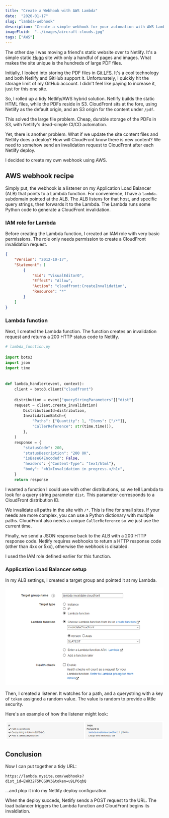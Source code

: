 ```yaml
---
title: "Create a Webhook with AWS Lambda"
date:  "2020-01-17"
slug: "lambda-webhook"
description: "Create a simple webhook for your automation with AWS Lambda and Python."
imageFluid:  "../images/aircraft-clouds.jpg"
tags: ["AWS"]
---
```


The other day I was moving a friend's static website over to Netlify. It's a simple static [Hugo](https://gohugo.io) site with only a handful of pages and images. What makes the site unique is the hundreds of large PDF files.

Initially, I looked into storing the PDF files in [Git LFS](https://git-lfs.github.com/). It's a cool technology and both Netlify and GitHub support it. Unfortunately, I quickly hit the storage limit of my GitHub account. I didn't feel like paying to increase it, just for this one site.

So, I rolled up a tidy Netlify/AWS hybrid solution. Netlify builds the static HTML files, while the PDFs reside in S3. CloudFront sits at the fore, using Netlify as the default origin, and an S3 origin for the content under `/pdf`.

This solved the large file problem. Cheap, durable storage of the PDFs in S3, with Netlify's dead-simple CI/CD automation.

Yet, there is another problem. What if we update the site content files and Netlify does a deploy? How will CloudFront know there is new content? We need to somehow send an invalidation request to CloudFront after each Netlify deploy.

I decided to create my own webhook using AWS.

## AWS webhook recipe

Simply put, the webhook is a listener on my Application Load Balancer (ALB) that points to a Lambda function. For convenience, I have a `lambda.` subdomain pointed at the ALB. The ALB listens for that host, and specific query strings, then forwards it to the Lambda. The Lambda runs some Python code to generate a CloudFront invalidation.

### IAM role for Lambda

Before creating the Lambda function, I created an IAM role with very basic permissions. The role only needs permission to create a CloudFront invalidation request.

```json
{
    "Version": "2012-10-17",
    "Statement": [
        {
            "Sid": "VisualEditor0",
            "Effect": "Allow",
            "Action": "cloudfront:CreateInvalidation",
            "Resource": "*"
        }
    ]
}
```

### Lambda function

Next, I created the Lambda function. The function creates an invalidation request and returns a 200 HTTP status code to Netlify.

```python
# lambda_function.py

import boto3
import json
import time


def lambda_handler(event, context):
    client = boto3.client("cloudfront")

    distribution = event["queryStringParameters"]["dist"]
    request = client.create_invalidation(
        DistributionId=distribution,
        InvalidationBatch={
            "Paths": {"Quantity": 1, "Items": ["/*"]},
            "CallerReference": str(time.time()),
        },
    )
    response = {
        "statusCode": 200,
        "statusDescription": "200 OK",
        "isBase64Encoded": False,
        "headers": {"Content-Type": "text/html"},
        "body": "<h1>Invalidation in progress.</h1>",
    }
    return response

```

I wanted a function I could use with other distributions, so we tell Lambda to look for a query string parameter `dist`. This parameter corresponds to a CloudFront distribution ID.

We invalidate all paths in the site with `/*`. This is fine for small sites. If your needs are more complex, you can use a Python dictionary with multiple paths. CloudFront also needs a unique `CallerReference` so we just use the current time.

Finally, we send a JSON response back to the ALB with a 200 HTTP response code. Netlify requires webhooks to return a HTTP response code (other than 4xx or 5xx), otherwise the webhook is disabled.

I used the IAM role defined earlier for this function.

### Application Load Balancer setup

In my ALB settings, I created a target group and pointed it at my Lambda.

![ALB Target Group](../images/alb-example-0.png)

Then, I created a listener. It watches for a path, and a querystring with a key of `token` assigned a random value. The value is random to provide a little security.

Here's an example of how the listener might look:

![ALB Rule](../images/alb-example-1.png)

## Conclusion

Now I can put together a tidy URL:

```text
https://lambda.mysite.com/webhooks?dist_id=EWR32F5MCGOV3&token=u9LP6qbQ
```

...and plop it into my Netlify deploy configuration.

When the deploy succeds, Netlify sends a POST request to the URL. The load balancer triggers the Lambda function and CloudFront begins its invaldiation.
